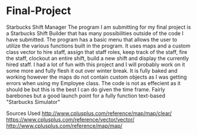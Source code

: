# Final-Project
Starbucks Shift Manager
The program I am submitting for my final project is a Starbucks Shift Builder that has many possibilities outside of the code I have submitted.
The program has a basic menu that allows the user to utilize the various functions built in the program.
It uses maps and a custom class vector to hire staff, assign that staff roles, keep track of the staff, fire the staff, clockout an entire shift, build a new shift and display the currently hired staff.
I had a lot of fun with this project and I will probably work on it some more and fully flesh it out over winter break.
It is fully baked and working however the maps do not contain custom objects as I was getting errors when using my Employee class.
The code is not as effecient as it should be but this is the best I can do given the time frame. 
Fairly barebones but a good launch point for a fully function text-based "Starbucks Simulator"

Sources Used
http://www.cplusplus.com/reference/map/map/clear/
https://www.cplusplus.com/reference/vector/vector/
http://www.cplusplus.com/reference/map/map/

